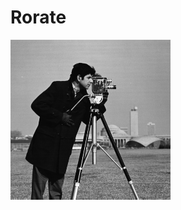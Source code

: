 # Rorate

![original](https://github.com/KareimGazer/DSP-with-MATLAB/blob/main/screenshots/rotate.png?raw)
